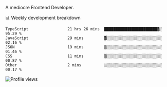 A mediocre Frontend Developer.

📊 Weekly development breakdown
<!--START_SECTION:waka-->

```text
TypeScript                 21 hrs 26 mins  ███████████████████████▓░   95.29 %
JavaScript                 29 mins         ▓░░░░░░░░░░░░░░░░░░░░░░░░   02.16 %
JSON                       19 mins         ▒░░░░░░░░░░░░░░░░░░░░░░░░   01.46 %
CSS                        11 mins         ▒░░░░░░░░░░░░░░░░░░░░░░░░   00.87 %
Other                      2 mins          ░░░░░░░░░░░░░░░░░░░░░░░░░   00.17 %
```

<!--END_SECTION:waka-->

<img src="https://gpvc.arturio.dev/iqbalfasri" alt="Profile views"/>
